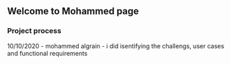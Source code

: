 ## Welcome to Mohammed page


### Project process

10/10/2020 - mohammed algrain - i did isentifying the challengs, user cases and functional requirements
